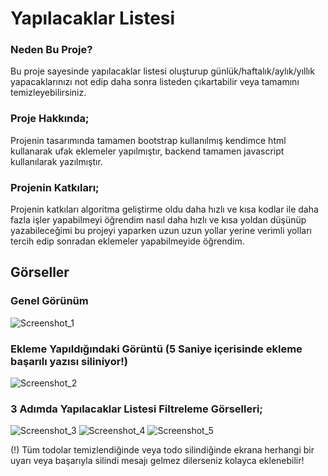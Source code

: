 # Yapılacaklar Listesi

### Neden Bu Proje?

Bu proje sayesinde yapılacaklar listesi oluşturup günlük/haftalık/aylık/yıllık yapacaklarınızı not edip daha sonra listeden çıkartabilir veya tamamını temizleyebilirsiniz.

### Proje Hakkında;

Projenin tasarımında tamamen bootstrap kullanılmış kendimce html kullanarak ufak eklemeler yapılmıştır, backend tamamen javascript kullanılarak yazılmıştır.

### Projenin Katkıları;

Projenin katkıları algoritma geliştirme oldu daha hızlı ve kısa kodlar ile daha fazla işler yapabilmeyi öğrendim nasıl daha hızlı ve kısa yoldan düşünüp yazabileceğimi bu projeyi yaparken uzun uzun yollar yerine verimli yolları tercih edip sonradan eklemeler yapabilmeyide öğrendim.

## Görseller
### Genel Görünüm
![Screenshot_1](https://github.com/diefulim/todo-list/assets/130100393/cd01fdec-b2a6-4089-9830-5c6daacf4872)

### Ekleme Yapıldığındaki Görüntü (5 Saniye içerisinde ekleme başarılı yazısı siliniyor!)
![Screenshot_2](https://github.com/diefulim/todo-list/assets/130100393/a771dd09-499a-4ebc-90b9-98376c28cc46)

### 3 Adımda Yapılacaklar Listesi Filtreleme Görselleri;

![Screenshot_3](https://github.com/diefulim/todo-list/assets/130100393/21e7bfa2-7ee4-477d-9741-49c0cb87f2d1)
![Screenshot_4](https://github.com/diefulim/todo-list/assets/130100393/737494bd-c616-4887-8e07-7153bcbb770c)
![Screenshot_5](https://github.com/diefulim/todo-list/assets/130100393/6bba0fbf-fe57-4e71-b60d-8aab20cdb7e0)

(!) Tüm todolar temizlendiğinde veya todo silindiğinde ekrana herhangi bir uyarı veya başarıyla silindi mesajı gelmez dilerseniz kolayca eklenebilir!

